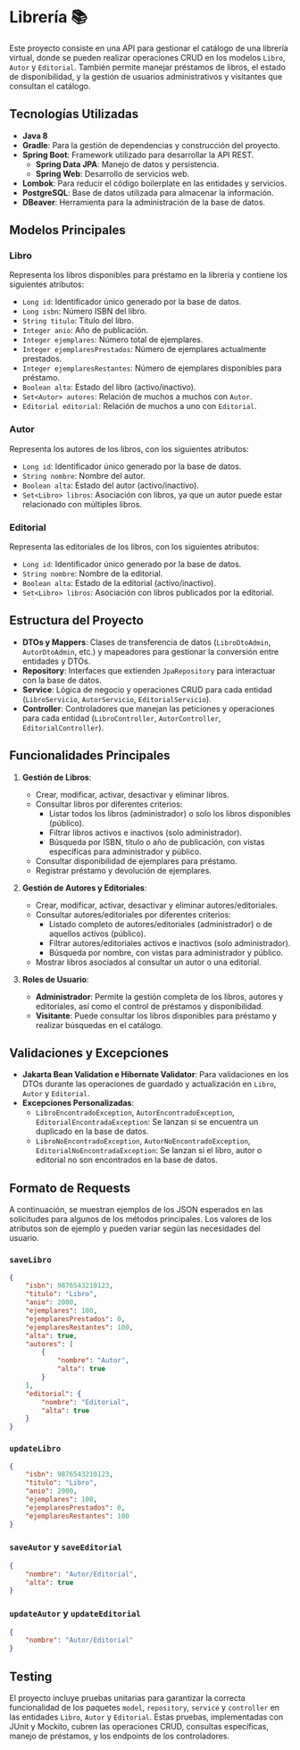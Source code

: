# Librería 📚

Este proyecto consiste en una API para gestionar el catálogo de una librería virtual, donde se pueden realizar operaciones CRUD en los modelos `Libro`, `Autor` y `Editorial`. También permite manejar préstamos de libros, el estado de disponibilidad, y la gestión de usuarios administrativos y visitantes que consultan el catálogo.

## Tecnologías Utilizadas

- **Java 8**
- **Gradle**: Para la gestión de dependencias y construcción del proyecto.
- **Spring Boot**: Framework utilizado para desarrollar la API REST.
  - **Spring Data JPA**: Manejo de datos y persistencia.
  - **Spring Web**: Desarrollo de servicios web.
- **Lombok**: Para reducir el código boilerplate en las entidades y servicios.
- **PostgreSQL**: Base de datos utilizada para almacenar la información.
- **DBeaver**: Herramienta para la administración de la base de datos.

## Modelos Principales

### Libro

Representa los libros disponibles para préstamo en la librería y contiene los siguientes atributos:

- `Long id`: Identificador único generado por la base de datos.
- `Long isbn`: Número ISBN del libro.
- `String titulo`: Título del libro.
- `Integer anio`: Año de publicación.
- `Integer ejemplares`: Número total de ejemplares.
- `Integer ejemplaresPrestados`: Número de ejemplares actualmente prestados.
- `Integer ejemplaresRestantes`: Número de ejemplares disponibles para préstamo.
- `Boolean alta`: Estado del libro (activo/inactivo).
- `Set<Autor> autores`: Relación de muchos a muchos con `Autor`.
- `Editorial editorial`: Relación de muchos a uno con `Editorial`.

### Autor

Representa los autores de los libros, con los siguientes atributos:

- `Long id`: Identificador único generado por la base de datos.
- `String nombre`: Nombre del autor.
- `Boolean alta`: Estado del autor (activo/inactivo).
- `Set<Libro> libros`:  Asociación con libros, ya que un autor puede estar relacionado con múltiples libros.

### Editorial

Representa las editoriales de los libros, con los siguientes atributos:

- `Long id`: Identificador único generado por la base de datos.
- `String nombre`: Nombre de la editorial.
- `Boolean alta`: Estado de la editorial (activo/inactivo).
- `Set<Libro> libros`: Asociación con libros publicados por la editorial.

## Estructura del Proyecto

- **DTOs y Mappers**: Clases de transferencia de datos (`LibroDtoAdmin`, `AutorDtoAdmin`, etc.) y mapeadores para gestionar la conversión entre entidades y DTOs.
- **Repository**: Interfaces que extienden `JpaRepository` para interactuar con la base de datos.
- **Service**: Lógica de negocio y operaciones CRUD para cada entidad (`LibroServicio`, `AutorServicio`, `EditorialServicio`).
- **Controller**: Controladores que manejan las peticiones y operaciones para cada entidad (`LibroController`, `AutorController`, `EditorialController`).

## Funcionalidades Principales

1. **Gestión de Libros**:
   - Crear, modificar, activar, desactivar y eliminar libros.
   - Consultar libros por diferentes criterios:
     - Listar todos los libros (administrador) o solo los libros disponibles (público).
     - Filtrar libros activos e inactivos (solo administrador).
     - Búsqueda por ISBN, título o año de publicación, con vistas específicas para administrador y público.
   - Consultar disponibilidad de ejemplares para préstamo.
   - Registrar préstamo y devolución de ejemplares.


2. **Gestión de Autores y Editoriales**:
   - Crear, modificar, activar, desactivar y eliminar autores/editoriales.
   - Consultar autores/editoriales por diferentes criterios:
     - Listado completo de autores/editoriales (administrador) o de aquellos activos (público).
     - Filtrar autores/editoriales activos e inactivos (solo administrador).
     - Búsqueda por nombre, con vistas para administrador y público.
   - Mostrar libros asociados al consultar un autor o una editorial.


3. **Roles de Usuario**:
   - **Administrador**: Permite la gestión completa de los libros, autores y editoriales, así como el control de préstamos y disponibilidad.
   - **Visitante**: Puede consultar los libros disponibles para préstamo y realizar búsquedas en el catálogo.

## Validaciones y Excepciones

- **Jakarta Bean Validation e Hibernate Validator**: Para validaciones en los DTOs durante las operaciones de guardado y actualización en `Libro`, `Autor` y `Editorial`.
- **Excepciones Personalizadas**:
  - `LibroEncontradoException`, `AutorEncontradoException`, `EditorialEncontradaException`: Se lanzan si se encuentra un duplicado en la base de datos.
  - `LibroNoEncontradoException`, `AutorNoEncontradoException`, `EditorialNoEncontradaException`: Se lanzan si el libro, autor o editorial no son encontrados en la base de datos.

## Formato de Requests

A continuación, se muestran ejemplos de los JSON esperados en las solicitudes para algunos de los métodos principales. Los valores de los atributos son de ejemplo y pueden variar según las necesidades del usuario.

### `saveLibro`
```json
{
    "isbn": 9876543210123,
    "titulo": "Libro",
    "anio": 2000,
    "ejemplares": 100,
    "ejemplaresPrestados": 0,
    "ejemplaresRestantes": 100,
    "alta": true,
    "autores": [
        {
            "nombre": "Autor",
            "alta": true
        }
    ],
    "editorial": {
        "nombre": "Editorial",
        "alta": true
    }
}
```

### `updateLibro`
```json
{
    "isbn": 9876543210123,
    "titulo": "Libro",
    "anio": 2000,
    "ejemplares": 100,
    "ejemplaresPrestados": 0,
    "ejemplaresRestantes": 100
}
```

### `saveAutor` y `saveEditorial`
```json
{
    "nombre": "Autor/Editorial",
    "alta": true
}
```

### `updateAutor` y `updateEditorial`
```json
{
    "nombre": "Autor/Editorial"
}
```

## Testing

El proyecto incluye pruebas unitarias para garantizar la correcta funcionalidad de los paquetes `model`, `repository`, `service` y `controller` en las entidades `Libro`, `Autor` y `Editorial`. Estas pruebas, implementadas con JUnit y Mockito, cubren las operaciones CRUD, consultas específicas, manejo de préstamos, y los endpoints de los controladores.